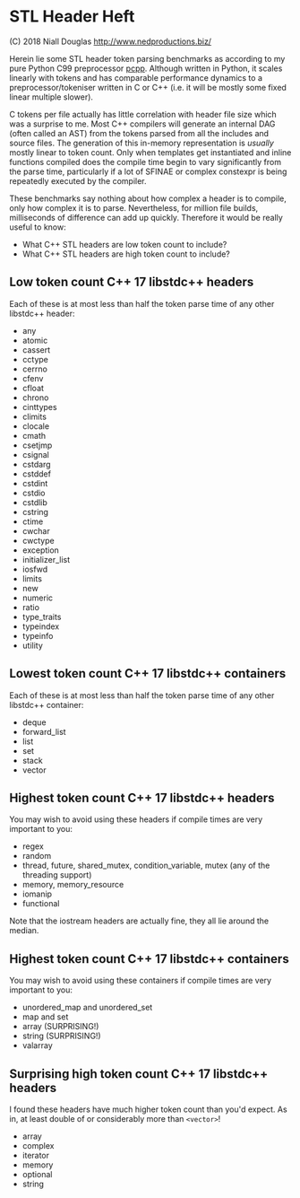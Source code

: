 # STL Header Heft

(C) 2018 Niall Douglas http://www.nedproductions.biz/

Herein lie some STL header token parsing benchmarks as according to my pure
Python C99 preprocessor [pcpp](https://github.com/ned14/pcpp). Although
written in Python, it scales linearly with tokens and has comparable
performance dynamics to a preprocessor/tokeniser written in C or C++
(i.e. it will be mostly some fixed linear multiple slower).

C tokens per file actually has little correlation with header file size which
was a surprise to me. Most C++ compilers will generate an internal DAG
(often called an AST) from the tokens parsed from all the includes and
source files. The generation of this in-memory representation is *usually*
mostly linear to token count. Only when templates get instantiated and
inline functions compiled does the compile time begin to vary significantly
from the parse time, particularly if a lot of SFINAE or complex constexpr is being
repeatedly executed by the compiler.

These benchmarks say nothing about how complex a header is to compile,
only how complex it is to parse. Nevertheless, for million file builds,
milliseconds of difference can add up quickly. Therefore it would be
really useful to know:

- What C++ STL headers are low token count to include?
- What C++ STL headers are high token count to include?

## Low token count C++ 17 libstdc++ headers

Each of these is at most less than half the token parse time of any other
libstdc++ header:

- any
- atomic
- cassert
- cctype
- cerrno
- cfenv
- cfloat
- chrono
- cinttypes
- climits
- clocale
- cmath
- csetjmp
- csignal
- cstdarg
- cstddef
- cstdint
- cstdio
- cstdlib
- cstring
- ctime
- cwchar
- cwctype
- exception
- initializer_list
- iosfwd
- limits
- new
- numeric
- ratio
- type_traits
- typeindex
- typeinfo
- utility

## Lowest token count C++ 17 libstdc++ containers

Each of these is at most less than half the token parse time of any other
libstdc++ container:

- deque
- forward_list
- list
- set
- stack
- vector

## Highest token count C++ 17 libstdc++ headers

You may wish to avoid using these headers if compile times are very important
to you:

- regex
- random
- thread, future, shared_mutex, condition_variable, mutex (any of the threading support)
- memory, memory_resource
- iomanip
- functional

Note that the iostream headers are actually fine, they all lie around the median.

## Highest token count C++ 17 libstdc++ containers

You may wish to avoid using these containers if compile times are very important
to you:

- unordered_map and unordered_set
- map and set
- array (SURPRISING!)
- string (SURPRISING!)
- valarray

## Surprising high token count C++ 17 libstdc++ headers

I found these headers have much higher token count than you'd expect.
As in, at least double of or considerably more than `<vector>`!

- array
- complex
- iterator
- memory
- optional
- string
